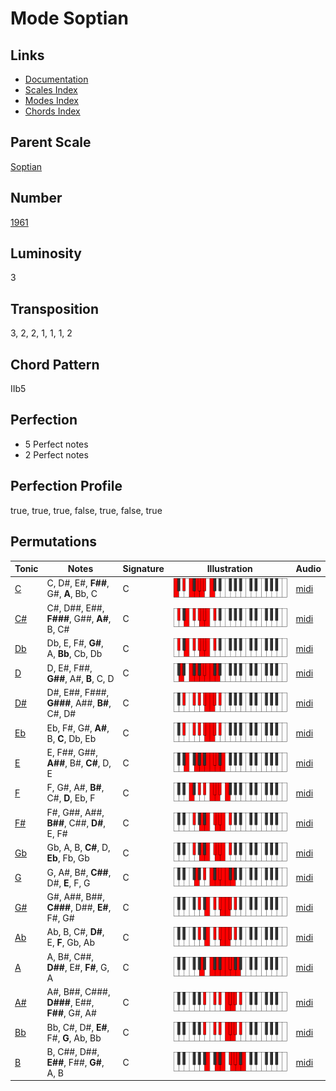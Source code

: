 # Mode Soptian

## Links

- [Documentation](README.md)
- [Scales Index](Scales.md)
- [Modes Index](Modes.md)
- [Chords Index](Chords.md)

## Parent Scale

[Soptian](ScaleSoptian.md)

## Number

[1961](https://ianring.com/musictheory/scales/1961)

## Luminosity

3

## Transposition

3, 2, 2, 1, 1, 1, 2

## Chord Pattern

IIb5

## Perfection

- 5 Perfect notes
- 2 Perfect notes

## Perfection Profile

true, true, true, false, true, false, true

## Permutations

| Tonic | Notes | Signature | Illustration | Audio |
|-------|-------|-----------|--------------|-------|
| [C](ModeCNaturalSoptian.md) | C, D#, E#, **F##**, G#, **A**, Bb, C | C | ![CNaturalSoptian](ModeCNaturalSoptian.png) | [midi](https://github.com/edipermadi/music/blob/main/docs/ModeCNaturalSoptian.mid?raw=true) |
| [C#](ModeCSharpSoptian.md) | C#, D##, E##, **F###**, G##, **A#**, B, C# | C | ![CSharpSoptian](ModeCSharpSoptian.png) | [midi](https://github.com/edipermadi/music/blob/main/docs/ModeCSharpSoptian.mid?raw=true) |
| [Db](ModeDFlatSoptian.md) | Db, E, F#, **G#**, A, **Bb**, Cb, Db | C | ![DFlatSoptian](ModeDFlatSoptian.png) | [midi](https://github.com/edipermadi/music/blob/main/docs/ModeDFlatSoptian.mid?raw=true) |
| [D](ModeDNaturalSoptian.md) | D, E#, F##, **G##**, A#, **B**, C, D | C | ![DNaturalSoptian](ModeDNaturalSoptian.png) | [midi](https://github.com/edipermadi/music/blob/main/docs/ModeDNaturalSoptian.mid?raw=true) |
| [D#](ModeDSharpSoptian.md) | D#, E##, F###, **G###**, A##, **B#**, C#, D# | C | ![DSharpSoptian](ModeDSharpSoptian.png) | [midi](https://github.com/edipermadi/music/blob/main/docs/ModeDSharpSoptian.mid?raw=true) |
| [Eb](ModeEFlatSoptian.md) | Eb, F#, G#, **A#**, B, **C**, Db, Eb | C | ![EFlatSoptian](ModeEFlatSoptian.png) | [midi](https://github.com/edipermadi/music/blob/main/docs/ModeEFlatSoptian.mid?raw=true) |
| [E](ModeENaturalSoptian.md) | E, F##, G##, **A##**, B#, **C#**, D, E | C | ![ENaturalSoptian](ModeENaturalSoptian.png) | [midi](https://github.com/edipermadi/music/blob/main/docs/ModeENaturalSoptian.mid?raw=true) |
| [F](ModeFNaturalSoptian.md) | F, G#, A#, **B#**, C#, **D**, Eb, F | C | ![FNaturalSoptian](ModeFNaturalSoptian.png) | [midi](https://github.com/edipermadi/music/blob/main/docs/ModeFNaturalSoptian.mid?raw=true) |
| [F#](ModeFSharpSoptian.md) | F#, G##, A##, **B##**, C##, **D#**, E, F# | C | ![FSharpSoptian](ModeFSharpSoptian.png) | [midi](https://github.com/edipermadi/music/blob/main/docs/ModeFSharpSoptian.mid?raw=true) |
| [Gb](ModeGFlatSoptian.md) | Gb, A, B, **C#**, D, **Eb**, Fb, Gb | C | ![GFlatSoptian](ModeGFlatSoptian.png) | [midi](https://github.com/edipermadi/music/blob/main/docs/ModeGFlatSoptian.mid?raw=true) |
| [G](ModeGNaturalSoptian.md) | G, A#, B#, **C##**, D#, **E**, F, G | C | ![GNaturalSoptian](ModeGNaturalSoptian.png) | [midi](https://github.com/edipermadi/music/blob/main/docs/ModeGNaturalSoptian.mid?raw=true) |
| [G#](ModeGSharpSoptian.md) | G#, A##, B##, **C###**, D##, **E#**, F#, G# | C | ![GSharpSoptian](ModeGSharpSoptian.png) | [midi](https://github.com/edipermadi/music/blob/main/docs/ModeGSharpSoptian.mid?raw=true) |
| [Ab](ModeAFlatSoptian.md) | Ab, B, C#, **D#**, E, **F**, Gb, Ab | C | ![AFlatSoptian](ModeAFlatSoptian.png) | [midi](https://github.com/edipermadi/music/blob/main/docs/ModeAFlatSoptian.mid?raw=true) |
| [A](ModeANaturalSoptian.md) | A, B#, C##, **D##**, E#, **F#**, G, A | C | ![ANaturalSoptian](ModeANaturalSoptian.png) | [midi](https://github.com/edipermadi/music/blob/main/docs/ModeANaturalSoptian.mid?raw=true) |
| [A#](ModeASharpSoptian.md) | A#, B##, C###, **D###**, E##, **F##**, G#, A# | C | ![ASharpSoptian](ModeASharpSoptian.png) | [midi](https://github.com/edipermadi/music/blob/main/docs/ModeASharpSoptian.mid?raw=true) |
| [Bb](ModeBFlatSoptian.md) | Bb, C#, D#, **E#**, F#, **G**, Ab, Bb | C | ![BFlatSoptian](ModeBFlatSoptian.png) | [midi](https://github.com/edipermadi/music/blob/main/docs/ModeBFlatSoptian.mid?raw=true) |
| [B](ModeBNaturalSoptian.md) | B, C##, D##, **E##**, F##, **G#**, A, B | C | ![BNaturalSoptian](ModeBNaturalSoptian.png) | [midi](https://github.com/edipermadi/music/blob/main/docs/ModeBNaturalSoptian.mid?raw=true) |
